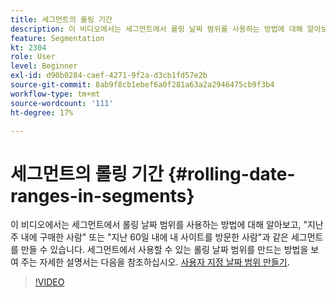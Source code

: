 ```yaml
---
title: 세그먼트의 롤링 기간
description: 이 비디오에서는 세그먼트에서 롤링 날짜 범위를 사용하는 방법에 대해 알아보고, "지난 주 내에 구매한 사람" 또는 "지난 60일 내에 내 사이트를 방문한 사람"과 같은 세그먼트를 만들 수 있습니다.
feature: Segmentation
kt: 2304
role: User
level: Beginner
exl-id: d90b0284-caef-4271-9f2a-d3cb1fd57e2b
source-git-commit: 8ab9f8cb1ebef6a0f281a63a2a2946475cb9f3b4
workflow-type: tm+mt
source-wordcount: '111'
ht-degree: 17%

---
```


# 세그먼트의 롤링 기간 {#rolling-date-ranges-in-segments}

이 비디오에서는 세그먼트에서 롤링 날짜 범위를 사용하는 방법에 대해 알아보고, &quot;지난 주 내에 구매한 사람&quot; 또는 &quot;지난 60일 내에 내 사이트를 방문한 사람&quot;과 같은 세그먼트를 만들 수 있습니다. 세그먼트에서 사용할 수 있는 롤링 날짜 범위를 만드는 방법을 보여 주는 자세한 설명서는 다음을 참조하십시오. [사용자 지정 날짜 범위 만들기](https://experienceleague.adobe.com/docs/analytics/analyze/analysis-workspace/components/calendar-date-ranges/custom-date-ranges.html?lang=ko-KR).

>[!VIDEO](https://video.tv.adobe.com/v/25403/?quality=12&learn=on)
